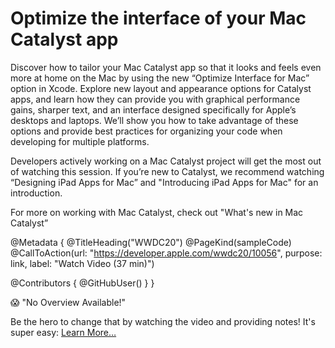 # Optimize the interface of your Mac Catalyst app

Discover how to tailor your Mac Catalyst app so that it looks and feels even more at home on the Mac by using the new “Optimize Interface for Mac” option in Xcode. Explore new layout and appearance options for Catalyst apps, and learn how they can provide you with graphical performance gains, sharper text, and an interface designed specifically for Apple’s desktops and laptops. We’ll show you how to take advantage of these options and provide best practices for organizing your code when developing for multiple platforms.

Developers actively working on a Mac Catalyst project will get the most out of watching this session. If you’re new to Catalyst, we recommend watching “Designing iPad Apps for Mac” and "Introducing iPad Apps for Mac" for an introduction.

For more on working with Mac Catalyst, check out "What's new in Mac Catalyst”

@Metadata {
   @TitleHeading("WWDC20")
   @PageKind(sampleCode)
   @CallToAction(url: "https://developer.apple.com/wwdc20/10056", purpose: link, label: "Watch Video (37 min)")

   @Contributors {
      @GitHubUser(<replace this with your GitHub handle>)
   }
}

😱 "No Overview Available!"

Be the hero to change that by watching the video and providing notes! It's super easy:
 [Learn More…](https://wwdcnotes.github.io/WWDCNotes/documentation/wwdcnotes/contributing)
